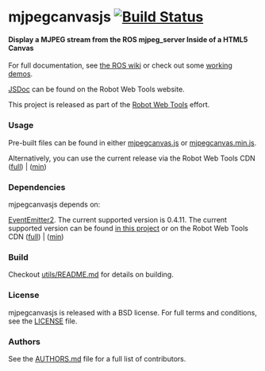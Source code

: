 mjpegcanvasjs [![Build Status](https://api.travis-ci.org/RobotWebTools/mjpegcanvasjs.png)](https://travis-ci.org/RobotWebTools/mjpegcanvasjs)
=============

#### Display a MJPEG stream from the ROS mjpeg_server Inside of a HTML5 Canvas
For full documentation, see [the ROS wiki](http://ros.org/wiki/mjpegcanvasjs) or check out some [working demos](http://robotwebtools.org/).

[JSDoc](http://robotwebtools.org/jsdoc/mjpegcanvasjs/current/) can be found on the Robot Web Tools website.

This project is released as part of the [Robot Web Tools](http://robotwebtools.org/) effort.

### Usage
Pre-built files can be found in either [mjpegcanvas.js](build/mjpegcanvas.js) or [mjpegcanvas.min.js](build/mjpegcanvas.min.js).

Alternatively, you can use the current release via the Robot Web Tools CDN ([full](http://cdn.robotwebtools.org/mjpegcanvasjs/current/mjpegcanvas.js)) | ([min](http://cdn.robotwebtools.org/mjpegcanvasjs/current/mjpegcanvas.min.js))

### Dependencies
mjpegcanvasjs depends on:

[EventEmitter2](https://github.com/hij1nx/EventEmitter2). The current supported version is 0.4.11.
The current supported version can be found [in this project](include/EventEmitter2/eventemitter2.js) or on the Robot Web Tools CDN ([full](http://cdn.robotwebtools.org/EventEmitter2/0.4.11/eventemitter2.js)) | ([min](http://cdn.robotwebtools.org/EventEmitter2/0.4.11/eventemitter2.min.js))

### Build
Checkout [utils/README.md](utils/README.md) for details on building.

### License
mjpegcanvasjs is released with a BSD license. For full terms and conditions, see the [LICENSE](LICENSE) file.

### Authors
See the [AUTHORS.md](AUTHORS) file for a full list of contributors.


